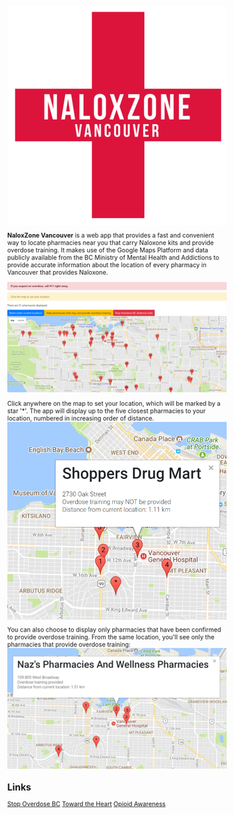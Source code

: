 <img src="https://github.com/jordanmchiu/NaloxZone/blob/master/images/Logo.png" alt="Logo" width="600" align="center">

**NaloxZone Vancouver** is a web app that provides a fast and convenient way to locate pharmacies near you that carry
Naloxone kits and provide overdose training.  It makes use of the Google Maps Platform and data publicly available from
the BC Ministry of Mental Health and Addictions to provide accurate information about the location of every pharmacy
in Vancouver that provides Naloxone.

![Screenshot-Mainpage](https://github.com/jordanmchiu/NaloxZone/blob/master/images/Mainpage.png)

Click anywhere on the map to set your location, which will be marked by a star '*'.
The app will display up to the five closest pharmacies to your location, numbered in increasing order of distance.
<img src="https://github.com/jordanmchiu/NaloxZone/blob/master/images/Marker-notraining.png" alt="Markers without training" width="910" align="center">


You can also choose to display only pharmacies that have been confirmed to provide overdose training.  From the
same location, you'll see only the pharmacies that provide overdose training:
<img src="https://github.com/jordanmchiu/NaloxZone/blob/master/images/Marker-withtraining.png" alt="Markers with training" width="1456x803" align="center">


## Links

[Stop Overdose BC](https://www.stopoverdose.gov.bc.ca/ "Stop Overdose BC")
[Toward the Heart](http://towardtheheart.com/naloxone "Find registered sites")
[Opioid Awareness](http://towardtheheart.com/opioid-od-awareness "BCCDC - Know the signs of overdose")
